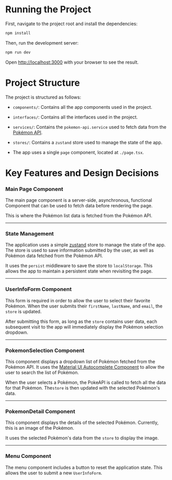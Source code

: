
# Running the Project

First, navigate to the project root and install the dependencies:

```bash
npm install
```

Then, run the development server:

```bash
npm run dev
```

Open [http://localhost:3000](http://localhost:3000) with your browser to see the result.

# Project Structure

The project is structured as follows:

- `components/`: Contains all the app components used in the project.
- `interfaces/`: Contains all the interfaces used in the project.
- `services/`: Contains the `pokemon-api.service` used to fetch data from the [Pokémon API](https://pokeapi.co/).
- `stores/`: Contains a `zustand` store used to manage the state of the app.

- The app uses a single `page` component, located at `./page.tsx`.

# Key Features and Design Decisions

### Main Page Component

The main page component is a server-side, asynchronous, functional Component that can be used to fetch data before rendering the page.


This is where the Pokémon list data is fetched from the Pokémon API.

---

### State Management

The application uses a simple [zustand](https://github.com/pmndrs/zustand) store to manage the state of the app. 
The store is used to save information submitted by the user, as well as Pokémon data fetched from the Pokémon API.

It uses the `persist` middleware to save the store to `localStorage`.
This allows the app to maintain a persistent state when revisiting the page.

---

### UserInfoForm Component

This form is required in order to allow the user to select their favorite Pokémon.
When the user submits their `firstName`, `lastName`, and `email`, the `store` is updated.

After submitting this form, as long as the `store` contains user data, each subsequent visit to the app will immediately display the Pokémon selection dropdown.

---

### PokemonSelection Component

This component displays a dropdown list of Pokémon fetched from the Pokémon API.
It uses the [Material UI Autocomplete Component](https://mui.com/material-ui/react-autocomplete/)  to allow the user to search the list of Pokémon.

When the user selects a Pokémon, the PokeAPI is called to fetch all the data for that Pokémon.
The`store` is then updated with the selected Pokémon's data.

---

### PokemonDetail Component

This component displays the details of the selected Pokémon. Currently, this is an image of the Pokémon.

It uses the selected Pokémon's data from the `store` to display the image.

---

### Menu Component

The menu component includes a button to reset the application state.
This allows the user to submit a new `UserInfoForm`.

